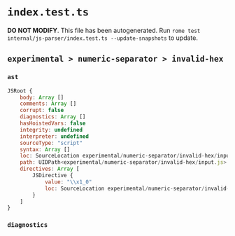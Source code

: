 # `index.test.ts`

**DO NOT MODIFY**. This file has been autogenerated. Run `rome test internal/js-parser/index.test.ts --update-snapshots` to update.

## `experimental > numeric-separator > invalid-hex`

### `ast`

```javascript
JSRoot {
	body: Array []
	comments: Array []
	corrupt: false
	diagnostics: Array []
	hasHoistedVars: false
	integrity: undefined
	interpreter: undefined
	sourceType: "script"
	syntax: Array []
	loc: SourceLocation experimental/numeric-separator/invalid-hex/input.js 1:0-2:0
	path: UIDPath<experimental/numeric-separator/invalid-hex/input.js>
	directives: Array [
		JSDirective {
			value: "\\x1_0"
			loc: SourceLocation experimental/numeric-separator/invalid-hex/input.js 1:0-1:8
		}
	]
}
```

### `diagnostics`

```

```
